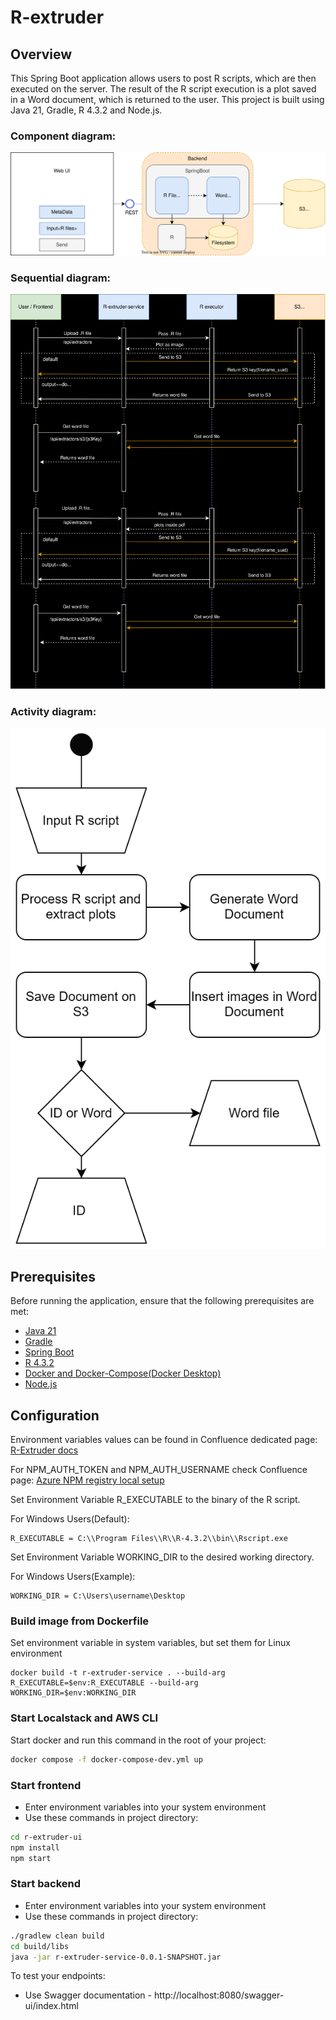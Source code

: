 # R-extruder


## Overview

This Spring Boot application allows users to post R scripts, which are then executed on the server. The result of the R script execution is a plot saved in a Word document, which is returned to the user. This project is built using Java 21, Gradle, R 4.3.2 and Node.js.

### Component diagram:
![](docs/Diagram.svg)
### Sequential diagram:
![](docs/Sequential-diagram.svg)
### Activity diagram:
![](docs/Activity-diagram.svg)
## Prerequisites

Before running the application, ensure that the following prerequisites are met:

- [Java 21](https://www.oracle.com/java/technologies/javase-downloads.html)
- [Gradle](https://gradle.org/install/)
- [Spring Boot](https://start.spring.io/)
- [R 4.3.2](https://cran.r-project.org/)
- [Docker and Docker-Compose(Docker Desktop)](https://www.docker.com/products/docker-desktop/)
- [Node.js](https://nodejs.org/en/download)

## Configuration
Environment variables values can be found in Confluence dedicated page: [R-Extruder docs](https://confluence-ogcs.atlassian.net/wiki/spaces/BASF/pages/19595335/R-Extruder)

For NPM_AUTH_TOKEN and NPM_AUTH_USERNAME check Confluence page: [Azure NPM registry local setup](https://confluence-ogcs.atlassian.net/wiki/spaces/SDKB/pages/5472874/Azure+NPM+registry+local+setup)

Set Environment Variable R_EXECUTABLE to the binary of the R script.

For Windows Users(Default):
```
R_EXECUTABLE = C:\\Program Files\\R\\R-4.3.2\\bin\\Rscript.exe
```
Set Environment Variable WORKING_DIR to the desired working directory.

For Windows Users(Example):
```
WORKING_DIR = C:\Users\username\Desktop
```

### Build image from Dockerfile

Set environment variable in system variables, but set them for Linux environment
```
docker build -t r-extruder-service . --build-arg R_EXECUTABLE=$env:R_EXECUTABLE --build-arg WORKING_DIR=$env:WORKING_DIR
```


### Start Localstack and AWS CLI

Start docker and run this command in the root of your project:
```bash 
docker compose -f docker-compose-dev.yml up
```

### Start frontend
- Enter environment variables into your system environment
- Use these commands in project directory:

```bash 
cd r-extruder-ui
npm install
npm start
```

### Start backend
- Enter environment variables into your system environment
- Use these commands in project directory:

```bash 
./gradlew clean build
cd build/libs
java -jar r-extruder-service-0.0.1-SNAPSHOT.jar
```

To test your endpoints: 
- Use Swagger documentation - http://localhost:8080/swagger-ui/index.html